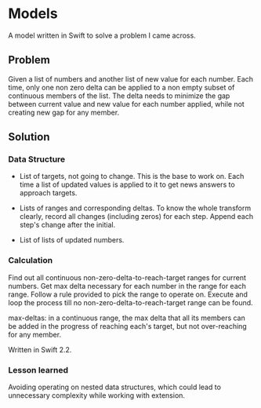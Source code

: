 # Models
A model written in Swift to solve a problem I came across.

## Problem

Given a list of numbers and another list of new value for each number. Each time, only one non zero delta can be applied to a non empty subset of continuous members of the list. The delta needs to minimize the gap between current value and new value for each number applied, while not creating new gap for any member.

## Solution

### Data Structure

* List of targets, not going to change. This is the base to work on. Each time a list of updated values is applied to it to get news answers to approach targets.

* Lists of ranges and corresponding deltas. To know the whole transform clearly, record all changes (including zeros) for each step. Append each step's change after the initial.

* List of lists of updated numbers.

### Calculation

Find out all continuous non-zero-delta-to-reach-target ranges for current numbers. Get max delta necessary for each number in the range for each range. Follow a rule provided to pick the range to operate on. Execute and loop the process till no non-zero-delta-to-reach-target range can be found.

max-deltas: in a continuous range, the max delta that all its members can be added in the progress of reaching each's target, but not over-reaching for any member.

Written in Swift 2.2.

### Lesson learned

Avoiding operating on nested data structures, which could lead to unnecessary complexity while working with extension.
